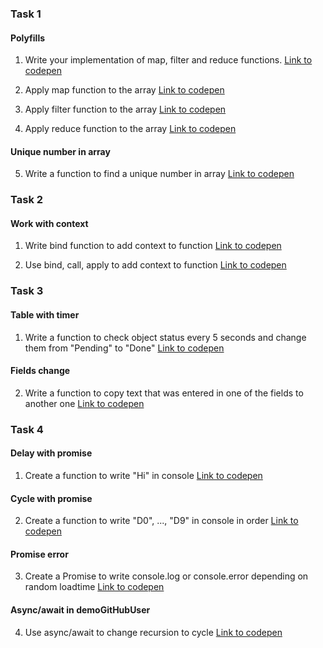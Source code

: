 <h3>Task 1</h3>

<h4>Polyfills</h4>

1. Write your implementation of map, filter and reduce functions.
<a href="https://codepen.io/yuliya-maliutsina/pen/dyRaVMV">Link to codepen</a>

2. Apply map function to the array
<a href="https://codepen.io/yuliya-maliutsina/pen/abwMJZM">Link to codepen</a>

3. Apply filter function to the array
<a href="https://codepen.io/yuliya-maliutsina/pen/zYzbZKy">Link to codepen</a>

4. Apply reduce function to the array
<a href="https://codepen.io/yuliya-maliutsina/pen/xxrBqRN">Link to codepen</a>

<h4>Unique number in array</h4>

5. Write a function to find a unique number in array
<a href="https://codepen.io/yuliya-maliutsina/pen/powYeYq">Link to codepen</a>

<h3>Task 2</h3>

<h4>Work with context</h4>

1. Write bind function to add context to function <a href="https://codepen.io/yuliya-maliutsina/pen/dyREKyy">Link to codepen</a>

2. Use bind, call, apply to add context to function <a href="https://codepen.io/yuliya-maliutsina/pen/jOwoKOY">Link to codepen</a>

<h3>Task 3</h3>

<h4>Table with timer</h4>

1. Write a function to check object status every 5 seconds and change them from "Pending" to "Done" <a href="https://codepen.io/yuliya-maliutsina/pen/bGRZWgQ">Link to codepen</a>

<h4>Fields change</h4>

2. Write a function to copy text that was entered in one of the fields to another one <a href="https://codepen.io/yuliya-maliutsina/pen/KKqEmXj">Link to codepen</a>

<h3>Task 4</h3>

<h4>Delay with promise</h4>

1. Create a function to write "Hi" in console <a href="https://codepen.io/yuliya-maliutsina/pen/OJgqmGq">Link to codepen</a>

<h4>Cycle with promise</h4>

2. Create a function to write "D0", ..., "D9" in console in order <a href="https://codepen.io/yuliya-maliutsina/pen/PojLmML">Link to codepen</a>

<h4>Promise error</h4>

3. Create a Promise to write console.log or console.error depending on random loadtime <a href="https://codepen.io/yuliya-maliutsina/pen/powYwog">Link to codepen</a>

<h4>Async/await in demoGitHubUser</h4>

4. Use async/await to change recursion to cycle <a href="https://codepen.io/yuliya-maliutsina/pen/xxropRY">Link to codepen</a>

